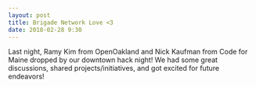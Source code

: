 ```yaml
---
layout: post
title: Brigade Network Love <3
date: 2018-02-28 9:30
---
```


Last night, Ramy Kim from OpenOakland and Nick Kaufman from Code for Maine dropped by our downtown hack night!  We had some great discussions, shared projects/initiatives, and got excited for future endeavors!
